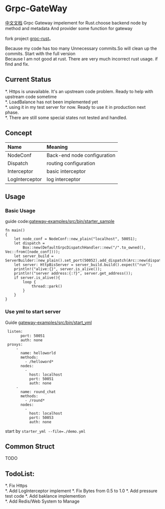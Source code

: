 Grpc-GateWay
========
[中文文档](./README_ZH.md)
Grpc Gateway impelement for Rust.choose backend node by method and metadata
And provider some function for gateway

fork project [grpc-rust](https://github.com/stepancheg/grpc-rust)。

Because my code has too many Unnecessary commits.So will clean up the commits. Start with the full version  
Because I am not good at rust. There are very much incorrect rust usage. if find and fix.

## Current Status
*.  Https is unavailable. It's an upstream code problem. Ready to help  with upstream code sometime  
*.  LoadBalance has not been implemented yet  
*.  using it in my test server for now. Ready to use it in production next phase.   
*.  There are still some special states not tested and handled.

## Concept
|Name      |Meaning                    | 
|:--------|:-----------------------|
|NodeConf|Back-end node configuration|
|Dispatch|routing configuration|
|Interceptor|basic interceptor|
|LogInterceptor|log interceptor|

## Usage

### Basic Usage  

  
guide code:[gateway-examples/src/bin/starter_sample](/gateway-examples/src/bin/starter_sample.rs)
```
fn main()
{
    let node_conf = NodeConf::new_plain("localhost", 50051);
    let dispatch =
        Box::new(DefaultGrpcDispatchHandler::new("/".to_owned(), Vec::from([node_conf])));
    let server_build = ServerBuilder::new_plain().set_port(50052).add_dispatch(Arc::new(dispatch));
    let server: HttpBisServer = server_build.build().expect("run");
    println!("alive:{}", server.is_alive());
    println!("server address:{:?}", server.get_address());
    if server.is_alive(){
        loop {
            thread::park()
        }
    }
}
```


### Use yml to start server
Guide [gateway-examples/src/bin/start_yml](/gateway-examples/src/bin/starter_yml.rs)


```
 listen:
       port: 50051
       auth: none
 proxys:
     -
       name: helloworld
       methods:
         - /helloword*
       nodes:
         -
           host: localhost
           port: 50051
           auth: none
     -
       name: round_chat
       methods:
         - /round*
       nodes:
         -
           host: localhost
           port: 50053
           auth: none
```
start by `starter_yml --file=./demo.yml`


## Common Struct 
TODO

## TodoList:
*.   Fix Https  
*.   Add LogInterceptor implement
*.   Fix Bytes from 0.5 to 1.0
*.   Add pressure test code
*.   Add baklance implemention  
*.   Add Redis/Web System to Manage
